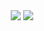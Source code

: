 <div align="center">
  <img src= "https://github-readme-stats.vercel.app/api?username=HongNR&show_icons=true&theme=default#gh-light-mode-only"/>
  <img src= "https://github-readme-stats.vercel.app/api/top-langs/?username=HongNR&layout=compact"/>  
</div>

<!--
**HongNR/HongNR** is a ✨ _special_ ✨ repository because its `README.md` (this file) appears on your GitHub profile.

Here are some ideas to get you started:

- 🔭 I’m currently working on ...
- 🌱 I’m currently learning ...
- 👯 I’m looking to collaborate on ...
- 🤔 I’m looking for help with ...
- 💬 Ask me about ...
- 📫 How to reach me: ...
- 😄 Pronouns: ...
- ⚡ Fun fact: ...
-->
